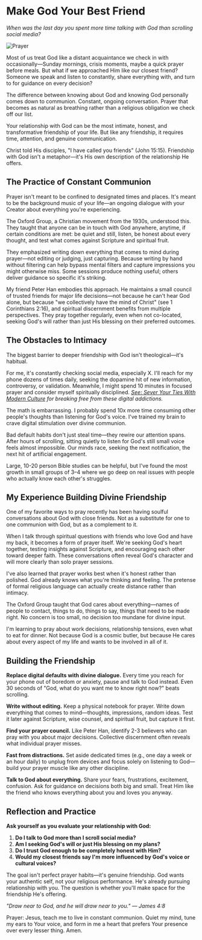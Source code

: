 # Make God Your Best Friend

*When was the last day you spent more time talking with God than scrolling social media?*

![Prayer](artworks/prayer.png)

Most of us treat God like a distant acquaintance we check in with occasionally—Sunday mornings, crisis moments, maybe a quick prayer before meals. But what if we approached Him like our closest friend? Someone we speak and listen to constantly, share everything with, and turn to for guidance on every decision?

The difference between knowing about God and knowing God personally comes down to communion. Constant, ongoing conversation. Prayer that becomes as natural as breathing rather than a religious obligation we check off our list.

Your relationship with God can be the most intimate, honest, and transformative friendship of your life. But like any friendship, it requires time, attention, and genuine communication.

Christ told His disciples, "I have called you friends" (John 15:15). Friendship with God isn't a metaphor—it's His own description of the relationship He offers.

## The Practice of Constant Communion

Prayer isn't meant to be confined to designated times and places. It's meant to be the background music of your life—an ongoing dialogue with your Creator about everything you're experiencing.

The Oxford Group, a Christian movement from the 1930s, understood this. They taught that anyone can be in touch with God anywhere, anytime, if certain conditions are met: be quiet and still, listen, be honest about every thought, and test what comes against Scripture and spiritual fruit.

They emphasized writing down everything that comes to mind during prayer—not editing or judging, just capturing. Because writing by hand without filtering can help bypass mental filters and capture impressions you might otherwise miss. Some sessions produce nothing useful; others deliver guidance so specific it's striking.

My friend Peter Han embodies this approach. He maintains a small council of trusted friends for major life decisions—not because he can't hear God alone, but because "we collectively have the mind of Christ" (see 1 Corinthians 2:16), and spiritual discernment benefits from multiple perspectives. They pray together regularly, even when not co-located, seeking God's will rather than just His blessing on their preferred outcomes.

## The Obstacles to Intimacy

The biggest barrier to deeper friendship with God isn't theological—it's habitual.

For me, it's constantly checking social media, especially X. I'll reach for my phone dozens of times daily, seeking the dopamine hit of new information, controversy, or validation. Meanwhile, I might spend 10 minutes in focused prayer and consider myself spiritually disciplined. *[See: Sever Your Ties With Modern Culture](sever-your-ties-with-modern-culture.md) for breaking free from these digital addictions.*

The math is embarrassing. I probably spend 10x more time consuming other people's thoughts than listening for God's voice. I've trained my brain to crave digital stimulation over divine communion.

Bad default habits don't just steal time—they rewire our attention spans. After hours of scrolling, sitting quietly to listen for God's still small voice feels almost impossible. Our minds race, seeking the next notification, the next hit of artificial engagement.

Large, 10-20 person Bible studies can be helpful, but I've found the most growth in small groups of 3–4 where we go deep on real issues with people who actually know each other's struggles.

## My Experience Building Divine Friendship

One of my favorite ways to pray recently has been having soulful conversations about God with close friends. Not as a substitute for one to one communion with God, but as a complement to it.

When I talk through spiritual questions with friends who love God and have my back, it becomes a form of prayer itself. We're seeking God's heart together, testing insights against Scripture, and encouraging each other toward deeper faith. These conversations often reveal God's character and will more clearly than solo prayer sessions.

I've also learned that prayer works best when it's honest rather than polished. God already knows what you're thinking and feeling. The pretense of formal religious language can actually create distance rather than intimacy.

The Oxford Group taught that God cares about everything—names of people to contact, things to do, things to say, things that need to be made right. No concern is too small, no decision too mundane for divine input.

I'm learning to pray about work decisions, relationship tensions, even what to eat for dinner. Not because God is a cosmic butler, but because He cares about every aspect of my life and wants to be involved in all of it.

## Building the Friendship

**Replace digital defaults with divine dialogue.** Every time you reach for your phone out of boredom or anxiety, pause and talk to God instead. Even 30 seconds of "God, what do you want me to know right now?" beats scrolling.

**Write without editing.** Keep a physical notebook for prayer. Write down everything that comes to mind—thoughts, impressions, random ideas. Test it later against Scripture, wise counsel, and spiritual fruit, but capture it first.

**Find your prayer council.** Like Peter Han, identify 2-3 believers who can pray with you about major decisions. Collective discernment often reveals what individual prayer misses.

**Fast from distractions.** Set aside dedicated times (e.g., one day a week or an hour daily) to unplug from devices and focus solely on listening to God—build your prayer muscle like any other discipline.

**Talk to God about everything.** Share your fears, frustrations, excitement, confusion. Ask for guidance on decisions both big and small. Treat Him like the friend who knows everything about you and loves you anyway.

## Reflection and Practice

**Ask yourself as you evaluate your relationship with God:**

1. **Do I talk to God more than I scroll social media?**
2. **Am I seeking God's will or just His blessing on my plans?**
3. **Do I trust God enough to be completely honest with Him?**
4. **Would my closest friends say I'm more influenced by God's voice or cultural voices?**

The goal isn't perfect prayer habits—it's genuine friendship. God wants your authentic self, not your religious performance. He's already pursuing relationship with you. The question is whether you'll make space for the friendship He's offering.

*"Draw near to God, and he will draw near to you." — James 4:8*

Prayer: Jesus, teach me to live in constant communion. Quiet my mind, tune my ears to Your voice, and form in me a heart that prefers Your presence over every lesser thing. Amen.